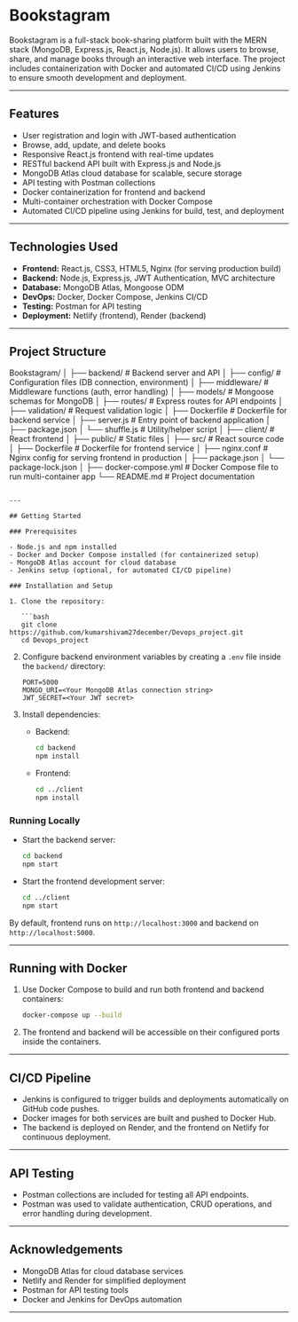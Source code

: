 # Bookstagram

Bookstagram is a full-stack book-sharing platform built with the MERN stack (MongoDB, Express.js, React.js, Node.js). It allows users to browse, share, and manage books through an interactive web interface. The project includes containerization with Docker and automated CI/CD using Jenkins to ensure smooth development and deployment.

---

## Features

- User registration and login with JWT-based authentication
- Browse, add, update, and delete books
- Responsive React.js frontend with real-time updates
- RESTful backend API built with Express.js and Node.js
- MongoDB Atlas cloud database for scalable, secure storage
- API testing with Postman collections
- Docker containerization for frontend and backend
- Multi-container orchestration with Docker Compose
- Automated CI/CD pipeline using Jenkins for build, test, and deployment

---

## Technologies Used

- **Frontend:** React.js, CSS3, HTML5, Nginx (for serving production build)
- **Backend:** Node.js, Express.js, JWT Authentication, MVC architecture
- **Database:** MongoDB Atlas, Mongoose ODM
- **DevOps:** Docker, Docker Compose, Jenkins CI/CD
- **Testing:** Postman for API testing
- **Deployment:** Netlify (frontend), Render (backend)

---

## Project Structure



Bookstagram/
│
├── backend/              # Backend server and API
│   ├── config/           # Configuration files (DB connection, environment)
│   ├── middleware/       # Middleware functions (auth, error handling)
│   ├── models/           # Mongoose schemas for MongoDB
│   ├── routes/           # Express routes for API endpoints
│   ├── validation/       # Request validation logic
│   ├── Dockerfile        # Dockerfile for backend service
│   ├── server.js         # Entry point of backend application
│   ├── package.json
│   └── shuffle.js        # Utility/helper script
│
├── client/               # React frontend
│   ├── public/           # Static files
│   ├── src/              # React source code
│   ├── Dockerfile        # Dockerfile for frontend service
│   ├── nginx.conf        # Nginx config for serving frontend in production
│   ├── package.json
│   └── package-lock.json
│
├── docker-compose.yml    # Docker Compose file to run multi-container app
└── README.md             # Project documentation

````

---

## Getting Started

### Prerequisites

- Node.js and npm installed
- Docker and Docker Compose installed (for containerized setup)
- MongoDB Atlas account for cloud database
- Jenkins setup (optional, for automated CI/CD pipeline)

### Installation and Setup

1. Clone the repository:

   ```bash
   git clone https://github.com/kumarshivam27december/Devops_project.git
   cd Devops_project
````

2. Configure backend environment variables by creating a `.env` file inside the `backend/` directory:

   ```
   PORT=5000
   MONGO_URI=<Your MongoDB Atlas connection string>
   JWT_SECRET=<Your JWT secret>
   ```

3. Install dependencies:

   * Backend:

     ```bash
     cd backend
     npm install
     ```

   * Frontend:

     ```bash
     cd ../client
     npm install
     ```

### Running Locally

* Start the backend server:

  ```bash
  cd backend
  npm start
  ```

* Start the frontend development server:

  ```bash
  cd ../client
  npm start
  ```

By default, frontend runs on `http://localhost:3000` and backend on `http://localhost:5000`.

---

## Running with Docker

1. Use Docker Compose to build and run both frontend and backend containers:

   ```bash
   docker-compose up --build
   ```

2. The frontend and backend will be accessible on their configured ports inside the containers.

---

## CI/CD Pipeline

* Jenkins is configured to trigger builds and deployments automatically on GitHub code pushes.
* Docker images for both services are built and pushed to Docker Hub.
* The backend is deployed on Render, and the frontend on Netlify for continuous deployment.

---

## API Testing

* Postman collections are included for testing all API endpoints.
* Postman was used to validate authentication, CRUD operations, and error handling during development.

---

## Acknowledgements

* MongoDB Atlas for cloud database services
* Netlify and Render for simplified deployment
* Postman for API testing tools
* Docker and Jenkins for DevOps automation

---
